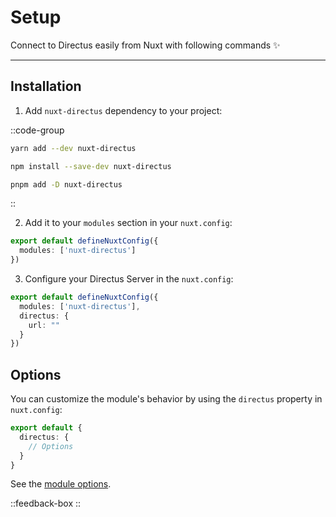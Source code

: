 # Setup

Connect to Directus easily from Nuxt with following commands ✨

---

## Installation

1. Add `nuxt-directus` dependency to your project:

::code-group

```bash [Yarn]
yarn add --dev nuxt-directus
```

```bash [NPM]
npm install --save-dev nuxt-directus
```

```bash [PNPM]
pnpm add -D nuxt-directus
```

::

2. Add it to your `modules` section in your `nuxt.config`:

```ts
export default defineNuxtConfig({
  modules: ['nuxt-directus']
})
```

3. Configure your Directus Server in the `nuxt.config`:

```ts
export default defineNuxtConfig({
  modules: ['nuxt-directus'],
  directus: {
    url: ""
  }
})
```

## Options

You can customize the module's behavior by using the `directus` property in `nuxt.config`:

```ts [nuxt.config]
export default {
  directus: {
    // Options
  }
}
```

See the [module options](/getting-started/options).

::feedback-box
::
